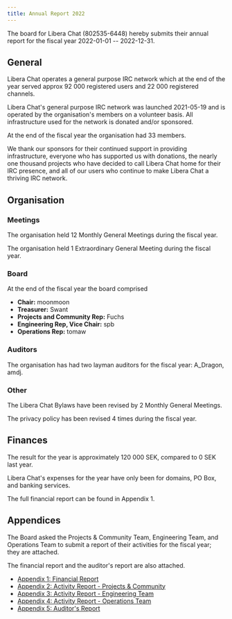 ```yaml
---
title: Annual Report 2022
---
```


The board for Libera Chat (802535-6448) hereby submits their annual report
for the fiscal year 2022-01-01 -- 2022-12-31.

## General

Libera Chat operates a general purpose IRC network which at the end of the
year served approx 92 000 registered users and 22 000 registered channels.

Libera Chat's general purpose IRC network was launched 2021-05-19 and is
operated by the organisation's members on a volunteer basis. All
infrastructure used for the network is donated and/or sponsored.

At the end of the fiscal year the organisation had 33 members.

We thank our sponsors for their continued support in providing infrastructure,
everyone who has supported us with donations, the nearly one thousand projects
who have decided to call Libera Chat home for their IRC presence, and all of
our users who continue to make Libera Chat a thriving IRC network.

## Organisation

### Meetings

The organisation held 12 Monthly General Meetings during the fiscal year.

The organisation held 1 Extraordinary General Meeting during the fiscal year.

### Board

At the end of the fiscal year the board comprised

- **Chair:** moonmoon
- **Treasurer:** Swant
- **Projects and Community Rep:** Fuchs
- **Engineering Rep, Vice Chair:** spb
- **Operations Rep:** tomaw

### Auditors

The organisation has had two layman auditors for the fiscal year:
A_Dragon, amdj.

### Other

The Libera Chat Bylaws have been revised by 2 Monthly General Meetings.

The privacy policy has been revised 4 times during the fiscal year.

## Finances

The result for the year is approximately 120 000 SEK, compared to 0 SEK
last year.

Libera Chat's expenses for the year have only been for domains, PO Box,
and banking services.

The full financial report can be found in Appendix 1.

## Appendices

The Board asked the Projects & Community Team, Engineering Team, and
Operations Team to submit a report of their activities for the fiscal year;
they are attached.

The financial report and the auditor's report are also attached.

- [Appendix 1: Financial Report](./a1-financial-report)
- [Appendix 2: Activity Report - Projects & Community](./a2-activity-report-pac)
- [Appendix 3: Activity Report - Engineering Team](./a3-activity-report-eng)
- [Appendix 4: Activity Report - Operations Team](./a4-activity-report-ops)
- [Appendix 5: Auditor's Report](./a5-auditors-report)
